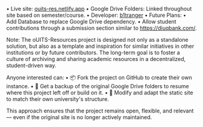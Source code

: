 • Live site: [ouits-res.netlify.app](https://ouits-res.netlify.app/)
• Google Drive Folders: Linked throughout site based on semester/course.
• Developer: [b1tranger](https://github.com/b1tranger) 
• Future Plans:
    • Add Database to replace Google Drive dependency.
    • Allow student contributions through a submission section similar to https://diuqbank.com/.

Note:
The oUITS-Resources project is designed not only as a standalone solution, but also as a template and inspiration for similar initiatives in other institutions or by future contributors. The long-term goal is to foster a culture of archiving and sharing academic resources in a decentralized, student-driven way.

Anyone interested can:
    • 📦 Fork the project on GitHub to create their own instance.
    • 🔗 Get a backup of the original Google Drive folders to resume where this project left off or build on it.
    • 🔧 Modify and adapt the static site to match their own university's structure.

This approach ensures that the project remains open, flexible, and relevant — even if the original site is no longer actively maintained.
